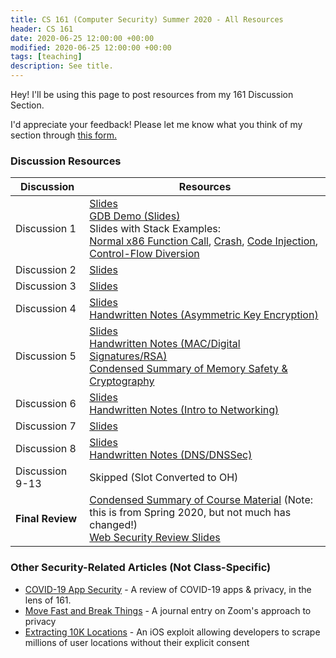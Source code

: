 ```yaml
---
title: CS 161 (Computer Security) Summer 2020 - All Resources 
header: CS 161
date: 2020-06-25 12:00:00 +00:00
modified: 2020-06-25 12:00:00 +00:00
tags: [teaching]
description: See title.
---
```


Hey! I'll be using this page to post resources from my 161 Discussion Section.

I'd appreciate your feedback! Please let me know what you think of my section through [this form.](https://airtable.com/shr762qgTwjZPiTtE)

### Discussion Resources

| Discussion       | Resources                                                    |
| ---------------- | ------------------------------------------------------------ |
| Discussion 1     | [Slides](https://docs.google.com/presentation/d/1bfkdeIUkJnh46Y_I1qC1YaYvePgUSYnO9zommQaHvh4/edit#slide=id.p)<br />[GDB Demo (Slides)](https://docs.google.com/presentation/d/1iXwiVLqF3ngBFs21St3BK2kG-3ZGAuIKlnpm31vS5Mk/edit#slide=id.p)<br />Slides with Stack Examples: <br />[Normal x86 Function Call](https://cs161.org/lectures/3/overflow-normal.pdf), [Crash](https://cs161.org/lectures/3/overflow-crash.pdf), [Code Injection](https://cs161.org/lectures/3/overflow-inject.pdf), [Control-Flow Diversion](https://cs161.org/lectures/3/overflow-divert.pdf) |
| Discussion 2     | [Slides](https://docs.google.com/presentation/d/1_aiJ-2jpz_aqLeYwOmOkcOhwKB5Pv5wK37dk9PAEsZ4/edit?usp=sharing) |
| Discussion 3     | [Slides](https://docs.google.com/presentation/d/1Q6b6VfnBD8CMZR7cX7FsYLLYlXKf12KitghxOUewXuk/edit#slide=id.p) |
| Discussion 4     | [Slides](https://docs.google.com/presentation/d/1vj0lW7GVk2TGps8XCU5tT4Tx_ChwLMUO_sKRYSDYkYs/edit#slide=id.g8bb5f2392b_0_238)<br />[Handwritten Notes (Asymmetric Key Encryption)](/assets/pdf/161/d4.pdf) |
| Discussion 5     | [Slides](https://docs.google.com/presentation/d/1sJb9aAC2jOoadrdaHkCUdwegLeJtaQFXTKI_Dy2JYBM/edit#slide=id.g8bb5f2392b_0_220)<br />[Handwritten Notes (MAC/Digital Signatures/RSA)](/assets/pdf/161/d5.pdf)<br />[Condensed Summary of Memory Safety & Cryptography](/assets/pdf/161/mt_review.pdf) |
| Discussion 6     | [Slides](https://docs.google.com/presentation/d/1EXKg_4wGWeLTOc1Qc2EClBRgTGUrYskNyc0GpweZqio/edit#slide=id.g8bb5f2392b_0_220)<br />[Handwritten Notes (Intro to Networking)](/assets/pdf/161/d6.pdf) |
| Discussion 7     | [Slides](https://docs.google.com/presentation/d/1P3E_yUgwZwlk_QiiJwTDLgeCWI0Dsn8OQxVamlgAVeg/edit?ouid=117190362907486303892&usp=slides_home&ths=true) |
| Discussion 8     | [Slides](https://docs.google.com/presentation/d/12-SmMoqB8ZtjGfmDaPv2fn7WPkFezme4Ifk7vHMFV-k/edit#slide=id.g8bb5f2392b_0_220)<br />[Handwritten Notes (DNS/DNSSec)](/assets/pdf/161/d8.pdf) |
| Discussion 9-13  | Skipped (Slot Converted to OH)                               |
| **Final Review** | [Condensed Summary of Course Material](/assets/pdf/161/final.pdf) (Note: this is from Spring 2020, but not much has changed!)<br />[Web Security Review Slides](https://docs.google.com/presentation/d/12-SmMoqB8ZtjGfmDaPv2fn7WPkFezme4Ifk7vHMFV-k/edit) |



### Other Security-Related Articles (Not Class-Specific)

- [COVID-19 App Security](http://shomil.me/covid-19-app-security-research/) - A review of COVID-19 apps & privacy, in the lens of 161.
- [Move Fast and Break Things](http://shomil.me/move-fast-and-break-things/) - A journal entry on Zoom's approach to privacy
- [Extracting 10K Locations](http://shomil.me/extracting-10000-locations/) - An iOS exploit allowing developers to scrape millions of user locations without their explicit consent

